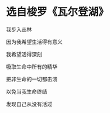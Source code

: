<h1>选自梭罗《瓦尔登湖》</h1>

<p>我步入丛林</p>
<p>因为我希望生活得有意义</p>
<p>我希望活得深刻</p>
<p>吸取生命中所有的精华</p>
<p>把非生命的一切都击溃</p>
<p>以免当我生命终结</p>
<p>发现自己从没有活过</p>
